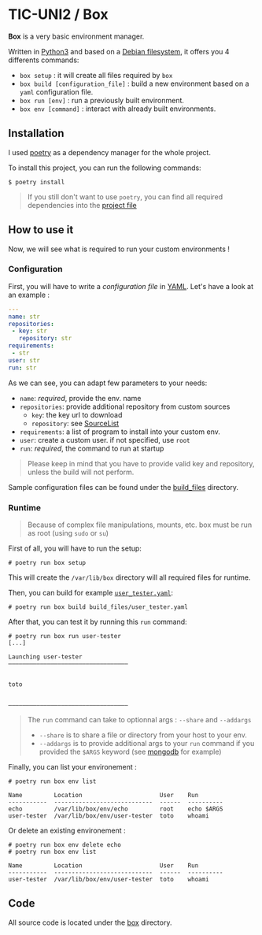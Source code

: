 # TIC-UNI2 / Box

**Box** is a very basic environment manager.

Written in [Python3](https://www.python.org/) and based on a [Debian filesystem](https://refspecs.linuxfoundation.org/FHS_3.0/fhs/index.html), it offers you 4 differents commands:
- `box setup` : it will create all files required by `box`
- `box build [configuration_file]` : build a new environment based on a `yaml` configuration file. 
- `box run [env]` : run a previously built environment.
- `box env [command]` : interact with already built environments.

## Installation

I used [poetry](https://python-poetry.org/) as a dependency manager for the whole project. 

To install this project, you can run the following commands:
```console
$ poetry install
```

> If you still don't want to use `poetry`, you can find all required dependencies into the [project file](pyproject.toml)

## How to use it

Now, we will see what is required to run your custom environments !

### Configuration

First, you will have to write a *configuration file* in [YAML](https://yaml.org/). Let's have a look at an example : 
```yaml
---
name: str
repositories:
 - key: str
   repository: str
requirements:
 - str
user: str
run: str
```

As we can see, you can adapt few parameters to your needs:
- `name`: *required*, provide the env. name
- `repositories`: provide additional repository from custom sources
  - `key`: the key url to download
  - `repository`: see [SourceList](https://wiki.debian.org/fr/SourcesList)
- `requirements`: a list of program to install into your custom env.
- `user`: create a custom user. if not specified, use `root`
- `run`: *required*, the command to run at startup

> Please keep in mind that you have to provide valid key and repository, unless the build will not perform.

Sample configuration files can be found under the [build_files](build_files/) directory.

### Runtime

> Because of complex file manipulations, mounts, etc. box must be run as root (using `sudo` or `su`)

First of all, you will have to run the setup:
```console
# poetry run box setup
```

This will create the `/var/lib/box` directory will all required files for runtime.

Then, you can build for example [`user_tester.yaml`](build_files/user_tester.yaml):
```console
# poetry run box build build_files/user_tester.yaml
```

After that, you can test it by running this `run` command:
```console
# poetry run box run user-tester
[...]

Launching user-tester
––––––––––––––––––––––––––––––––––


toto


––––––––––––––––––––––––––––––––––
```

> The `run` command can take to optionnal args : `--share` and `--addargs`
> - `--share` is to share a file or directory from your host to your env.
> - `--addargs` is to provide additional args to your `run` command if you provided the `$ARGS` keyword (see [mongodb](build_files/mongo.yaml) for example)

Finally, you can list your environement : 
```console
# poetry run box env list

Name         Location                      User    Run
-----------  ----------------------------  ------  ----------
echo         /var/lib/box/env/echo         root    echo $ARGS
user-tester  /var/lib/box/env/user-tester  toto    whoami
```

Or delete an existing environement : 
```console
# poetry run box env delete echo
# poetry run box env list

Name         Location                      User    Run
-----------  ----------------------------  ------  ----------
user-tester  /var/lib/box/env/user-tester  toto    whoami
```

## Code

All source code is located under the [box](box) directory.
